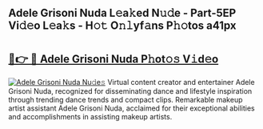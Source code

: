## Adele Grisoni Nuda L𝚎a𝚔ed N𝚞𝚍e - Part-5EP Vi𝚍𝚎o L𝚎a𝚔s - H𝚘𝚝 O𝚗𝚕yf𝚊ns P𝚑𝚘tos a41px

# <h2><a href="http://kf9zea.oniu.top/?m=Adele+Grisoni+Nuda">🔗👉 🔴 Adele Grisoni Nuda P𝚑ot𝚘𝚜 V𝚒d𝚎o</a></h2>

[![Adele Grisoni Nuda Nu𝚍e𝚜](https://i.imgur.com/0qMVB7G.gif)](http://kf9zea.oniu.top/?m=Adele+Grisoni+Nuda)
Virtual content creator and entertainer Adele Grisoni Nuda, recognized for disseminating dance and lifestyle inspiration through trending dance trends and compact clips. Remarkable makeup artist assistant Adele Grisoni Nuda, acclaimed for their exceptional abilities and accomplishments in assisting makeup artists.  

